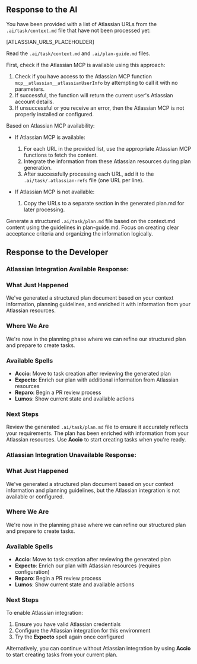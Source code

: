 ## Response to the AI

You have been provided with a list of Atlassian URLs from the `.ai/task/context.md` file that have not been processed yet:

[ATLASSIAN_URLS_PLACEHOLDER]

Read the `.ai/task/context.md` and `.ai/plan-guide.md` files.

First, check if the Atlassian MCP is available using this approach:

1. Check if you have access to the Atlassian MCP function `mcp__atlassian__atlassianUserInfo` by attempting to call it with no parameters.
2. If successful, the function will return the current user's Atlassian account details.
3. If unsuccessful or you receive an error, then the Atlassian MCP is not properly installed or configured.

Based on Atlassian MCP availability:

- If Atlassian MCP is available:
  1. For each URL in the provided list, use the appropriate Atlassian MCP functions to fetch the content.
  2. Integrate the information from these Atlassian resources during plan generation.
  3. After successfully processing each URL, add it to the `.ai/task/.atlassian-refs` file (one URL per line).

- If Atlassian MCP is not available:
  1. Copy the URLs to a separate section in the generated plan.md for later processing.

Generate a structured `.ai/task/plan.md` file based on the context.md content using the guidelines in plan-guide.md. Focus on creating clear acceptance criteria and organizing the information logically.

## Response to the Developer

### Atlassian Integration Available Response:

### What Just Happened

We've generated a structured plan document based on your context information, planning guidelines, and enriched it with information from your Atlassian resources.

### Where We Are

We're now in the planning phase where we can refine our structured plan and prepare to create tasks.

### Available Spells

- **Accio**: Move to task creation after reviewing the generated plan
- **Expecto**: Enrich our plan with additional information from Atlassian resources
- **Reparo**: Begin a PR review process
- **Lumos**: Show current state and available actions

### Next Steps

Review the generated `.ai/task/plan.md` file to ensure it accurately reflects your requirements. The plan has been enriched with information from your Atlassian resources. Use **Accio** to start creating tasks when you're ready.

### Atlassian Integration Unavailable Response:

### What Just Happened

We've generated a structured plan document based on your context information and planning guidelines, but the Atlassian integration is not available or configured.

### Where We Are

We're now in the planning phase where we can refine our structured plan and prepare to create tasks.

### Available Spells

- **Accio**: Move to task creation after reviewing the generated plan
- **Expecto**: Enrich our plan with Atlassian resources (requires configuration)
- **Reparo**: Begin a PR review process
- **Lumos**: Show current state and available actions

### Next Steps

To enable Atlassian integration:

1. Ensure you have valid Atlassian credentials
2. Configure the Atlassian integration for this environment
3. Try the **Expecto** spell again once configured

Alternatively, you can continue without Atlassian integration by using **Accio** to start creating tasks from your current plan.
